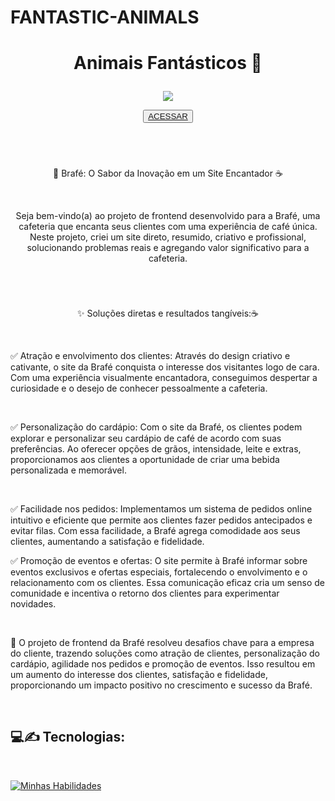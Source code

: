 #  FANTASTIC-ANIMALS
 
<h1 align='center'>
    <P font-size='12px'> Animais Fantásticos 🦁 </P>
</h1>


<p align='center'><img src='https://github.com/HenriqueScloud/CAFETERIA-BRAFE/assets/124588969/42c32ac5-ac4b-4dce-aef6-8ff892f4223d'></p>

<p align='center'><button ><a href='https://henriquescloud.github.io/CAFETERIA-BRAFE/brafe1-flexbox.html' > ACESSAR </a></button></p><br><h1></h1>

<p align='center'>🌟 Brafé: O Sabor da Inovação em um Site Encantador ☕<p><br>

<p align='center'>Seja bem-vindo(a) ao projeto de frontend desenvolvido para a Brafé, uma cafeteria que encanta seus clientes com uma experiência de café única. Neste projeto, criei um site direto, resumido, criativo e profissional, solucionando problemas reais e agregando valor significativo para a cafeteria.</p><br><h1></h1>


<p align='center'>✨ Soluções diretas e resultados tangíveis:☕<p><br>

<p>
    ✅ Atração e envolvimento dos clientes: Através do design criativo e cativante, o site da Brafé conquista o interesse dos visitantes logo de cara. Com uma experiência visualmente encantadora, conseguimos despertar a curiosidade e o desejo de conhecer pessoalmente a cafeteria.</p><br>

<p>
    ✅ Personalização do cardápio: Com o site da Brafé, os clientes podem explorar e personalizar seu cardápio de café de acordo com suas preferências. Ao oferecer opções de grãos, intensidade, leite e extras, proporcionamos aos clientes a oportunidade de criar uma bebida personalizada e memorável.</p><br>
<p>
     ✅ Facilidade nos pedidos: Implementamos um sistema de pedidos online intuitivo e  eficiente que permite aos clientes fazer pedidos antecipados e evitar filas. Com essa facilidade, a Brafé agrega comodidade aos seus clientes, aumentando a satisfação e fidelidade.
</p>
<p>
    ✅ Promoção de eventos e ofertas: O site permite à Brafé informar sobre eventos exclusivos e ofertas especiais, fortalecendo o envolvimento e o relacionamento com os clientes. Essa comunicação eficaz cria um senso de comunidade e incentiva o retorno dos clientes para experimentar novidades. </p> 

<br>

<p>🚀 O projeto de frontend da Brafé resolveu desafios chave para a empresa do cliente, trazendo soluções como atração de clientes, personalização do cardápio, agilidade nos pedidos e promoção de eventos. Isso resultou em um aumento do interesse dos clientes, satisfação e fidelidade, proporcionando um impacto positivo no crescimento e sucesso da Brafé.</p><br>

<h2>
    💻✍️ Tecnologias:
</h2>
<br>

[![Minhas Habilidades](https://skillicons.dev/icons?i=html,css,js)](https://skillicons.dev)







